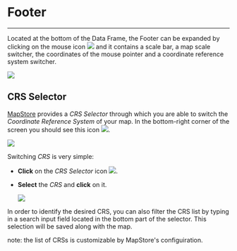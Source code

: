 # Footer
********

Located at the bottom of the Data Frame, the Footer can be expanded by clicking on the mouse icon <img src="../img/mouse-icon.jpg" style="max-width:25px;" /> and it contains a scale bar, a map scale switcher, the coordinates of the mouse pointer and a coordinate reference system switcher.

<img src="../img/footer.png" style="max-width:600px;"/>

CRS Selector
------------

[MapStore](https://mapstore.geo-solutions.it/mapstore/#/) provides a *CRS Selector* through which you are able to switch the *Coordinate Reference System* of your map. In the bottom-right corner of the screen you should see this icon <img src="../img/crs_selector_icon.png" style="max-width:30px;" />.

<img src="../img/crs_selector.png" style="max-width:500px;" />

Switching *CRS* is very simple:

* **Click** on the *CRS Selector* icon <img src="../img/crs_selector_icon.png" style="max-width:30px;" />.

* **Select** the *CRS* and **click** on it.

    <img src="../img/CRS_selector.gif" />

In order to identify the desired CRS, you can also filter the CRS list by typing in a search input field located in the bottom part of the selector. This selection will be saved along with the map.

note: the list of CRSs is customizable by MapStore's configuiration.